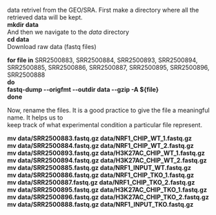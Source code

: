 data retrivel from the GEO/SRA. First make a directory where all the retrieved data will be kept.  
**mkdir data**  
And then we navigate to the *data* directory  
**cd data**  
Download raw data (fastq files)  

**for file in** SRR2500883, SRR2500884, SRR2500893, SRR2500894, SRR2500885, SRR2500886, SRR2500887, SRR2500895, SRR2500896, SRR2500888  
**do  
	fastq-dump --origfmt --outdir data --gzip -A ${file}  
	done**  
  
 Now, rename the files. It is a good practice to give the file a meaningful name. It helps us to  
 keep track of what experimental condition a particular file represent.  
 
**mv data/SRR2500883.fastq.gz data/NRF1_CHIP_WT_1.fastq.gz  
mv data/SRR2500884.fastq.gz data/NRF1_CHIP_WT_2.fastq.gz  
mv data/SRR2500893.fastq.gz data/H3K27AC_CHIP_WT_1.fastq.gz  
mv data/SRR2500894.fastq.gz data/H3K27AC_CHIP_WT_2.fastq.gz  
mv data/SRR2500885.fastq.gz data/NRF1_INPUT_WT.fastq.gz  
mv data/SRR2500886.fastq.gz data/NRF1_CHIP_TKO_1.fastq.gz  
mv data/SRR2500887.fastq.gz data/NRF1_CHIP_TKO_2.fastq.gz  
mv data/SRR2500895.fastq.gz data/H3K27AC_CHIP_TKO_1.fastq.gz  
mv data/SRR2500896.fastq.gz data/H3K27AC_CHIP_TKO_2.fastq.gz  
mv data/SRR2500888.fastq.gz data/NRF1_INPUT_TKO.fastq.gz**  

 
